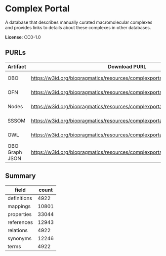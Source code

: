 # Complex Portal

A database that describes manually curated macromolecular complexes and provides links to details about these complexes in other databases.

**License**: CC0-1.0

## PURLs

| Artifact       | Download PURL                                                                  | Latest Versioned Download PURL                                                            |
|----------------|--------------------------------------------------------------------------------|-------------------------------------------------------------------------------------------|
| OBO            | https://w3id.org/biopragmatics/resources/complexportal/complexportal.obo       | https://w3id.org/biopragmatics/resources/complexportal/2024-11-29/complexportal.obo       |
| OFN            | https://w3id.org/biopragmatics/resources/complexportal/complexportal.ofn       | https://w3id.org/biopragmatics/resources/complexportal/2024-11-29/complexportal.ofn       |
| Nodes          | https://w3id.org/biopragmatics/resources/complexportal/complexportal.tsv       | https://w3id.org/biopragmatics/resources/complexportal/2024-11-29/complexportal.tsv       |
| SSSOM          | https://w3id.org/biopragmatics/resources/complexportal/complexportal.sssom.tsv | https://w3id.org/biopragmatics/resources/complexportal/2024-11-29/complexportal.sssom.tsv |
| OWL            | https://w3id.org/biopragmatics/resources/complexportal/complexportal.owl       | https://w3id.org/biopragmatics/resources/complexportal/2024-11-29/complexportal.owl       |
| OBO Graph JSON | https://w3id.org/biopragmatics/resources/complexportal/complexportal.json      | https://w3id.org/biopragmatics/resources/complexportal/2024-11-29/complexportal.json      |

## Summary

| field       |   count |
|-------------|---------|
| definitions |    4922 |
| mappings    |   10801 |
| properties  |   33044 |
| references  |   12943 |
| relations   |    4922 |
| synonyms    |   12246 |
| terms       |    4922 |
